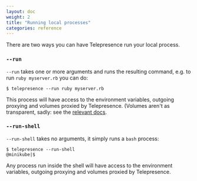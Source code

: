 ```yaml
---
layout: doc
weight: 2
title: "Running local processes"
categories: reference
---
```


There are two ways you can have Telepresence run your local process.

### `--run`

`--run` takes one or more arguments and runs the resulting command, e.g. to run `ruby myserver.rb` you can do:

```console
$ telepresence --run ruby myserver.rb
```

This process will have access to the environment variables, outgoing proxying and volumes proxied by Telepresence.
(Volumes aren't as transparent, sadly: see the [relevant docs](proxying.html).

### `--run-shell`

`--run-shell` takes no arguments, it simply runs a `bash` process:

```console
$ telepresence --run-shell
@minikube|$
```

Any process run inside the shell will have access to the environment variables, outgoing proxying and volumes proxied by Telepresence.

